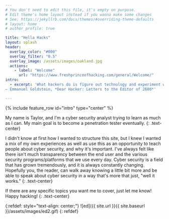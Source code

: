 ```yaml
---
# You don't need to edit this file, it's empty on purpose.
# Edit theme's home layout instead if you wanna make some changes
# See: https://jekyllrb.com/docs/themes/#overriding-theme-defaults
# layout: home
# author_profile: true

title: "Hella Hacks"
layout: splash
header:
  overlay_color: "#000"
  overlay_filter: "0.5"
  overlay_image: /assets/images/oakland.jpg
  actions:
    - label: "Welcome"
      url: "https://www.freshprinceofhacking.com/general/Welcome/"
intro: 
  - excerpt: 'What hackers do is figure out technology and experiment with it in ways many people never imagined. They also have a strong desire to share this information with others and to explain it to people whose only qualification may be the desire to learn.<br>
― Emmanuel Goldstein, *Dear Hacker: Letters to the Editor of 2600*'

---
```


{% include feature_row id="intro" type="center" %}

My name is Taylor, and I'm a cyber security analyst trying to learn as much as I can. My main goal is to become a penetration tester eventually.
{: .text-center}

I didn't know at first how I wanted to structure this site, but I knew I wanted a mix of my own experiences as well as use this as an opportunity to teach people about cyber security, and why it's important. I've always felt like there isn't much transparency between the end user and the various security programs/platforms that we use every day. Cyber security is a field that has grown tremendously, and it is always constantly changing. Hopefully you, the reader, can walk away knowing a little bit more and be able to speak about cyber security in a way that's more that just, "well it works." 
{: .text-center}

If there are any specific topics you want me to cover, just let me know! Happy hacking! 
{: .text-center}

{:refdef: style="text-align: center;"}
![ed]({{ site.url }}{{ site.baseurl }}/assets/images/ed2.gif)
{: refdef}


